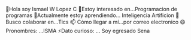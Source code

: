 👋Hola soy Ismael W Lopez C
👀Estoy interesado en...Programacion de programas
🌱Actualmente estoy aprendiendo... Inteligencia Artificion
💞️Busco colaborar en...Tics
📫 Cómo llegar a mí...por correo electronico
😄 Pronombres: ...ISMA
⚡Dato curioso: ... Soy egresado Sena

<!---
IswillSENA/IswillSENA is a ✨ special ✨ repository because its `README.md` (this file) appears on your GitHub profile.
You can click the Preview link to take a look at your changes.
--->
